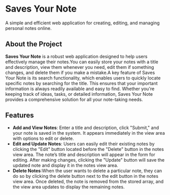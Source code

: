 # Saves Your Note

A simple and efficient web application for creating, editing, and managing personal notes online.
## About the Project

**Saves Your Note** is a robust web application designed to help users effectively manage their notes.You can easily store your notes with a title and description, view them whenever you need, edit them if something changes, and delete them if you make a mistake.A key feature of Saves Your Note is its search functionality, which enables users to quickly locate specific notes by searching for the title. This ensures that your important information is always readily available and easy to find. Whether you're keeping track of ideas, tasks, or detailed information, Saves Your Note provides a comprehensive solution for all your note-taking needs.
## Features

- **Add and View Notes**: Enter a title and description, click "Submit," and your note is saved in the system. It appears immediately in the view area with options to edit or delete.
- **Edit and Update Notes**: Users can easily edit their existing notes by clicking the "Edit" button located before the "Delete" button in the notes view area. The note’s title and description will appear in the form for editing. After making changes, clicking the "Update" button will save the updated note and display it in the notes view area.
- **Delete Notes**:When the user wants to delete a particular note, they can do so by clicking the delete button next to the edit button in the notes view area. Once deleted, the note is removed from the stored array, and the view area updates to display the remaining notes.
